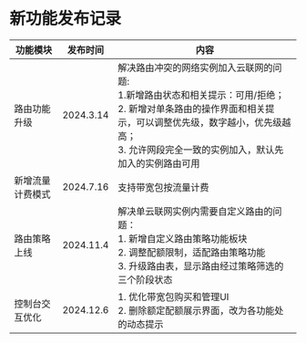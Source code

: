 # 新功能发布记录

| 功能模块         | 发布时间   | 内容                                                         |
| ---------------- | ---------- | ------------------------------------------------------------ |
| 路由功能升级     | 2024.3.14  | 解决路由冲突的网络实例加入云联网的问题:<br/>1.新增路由状态和相关提示：可用/拒绝；<br/>2. 新增对单条路由的操作界面和相关提示，可以调整优先级，数字越小，优先级越高；<br/>3. 允许网段完全一致的实例加入，默认先加入的实例路由可用 |
| 新增流量计费模式 | 2024.7.16  | 支持带宽包按流量计费                                         |
| 路由策略上线     | 2024.11.4  | 解决单云联网实例内需要自定义路由的问题：<br/>1. 新增自定义路由策略功能板块<br/>2. 调整配额限制，适配路由策略功能<br/>3. 升级路由表，显示路由经过策略筛选的三个阶段状态 |
| 控制台交互优化   | 2024.12.6 | 1. 优化带宽包购买和管理UI<br />2. 删除额定配额展示界面，改为各功能处的动态提示 |
